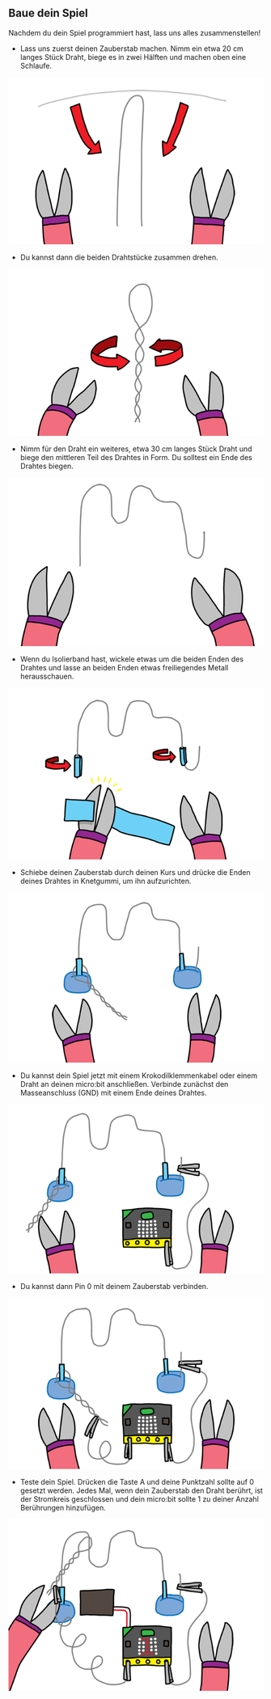 ## Baue dein Spiel

Nachdem du dein Spiel programmiert hast, lass uns alles zusammenstellen!

+ Lass uns zuerst deinen Zauberstab machen. Nimm ein etwa 20 cm langes Stück Draht, biege es in zwei Hälften und machen oben eine Schlaufe.

![Bildschirmfoto](images/frustration-wand-bend.png)

+ Du kannst dann die beiden Drahtstücke zusammen drehen.

![Bildschirmfoto](images/frustration-wand-twist.png)

+ Nimm für den Draht ein weiteres, etwa 30 cm langes Stück Draht und biege den mittleren Teil des Drahtes in Form. Du solltest ein Ende des Drahtes biegen.

![Bildschirmfoto](images/frustration-course-bend.png)

+ Wenn du Isolierband hast, wickele etwas um die beiden Enden des Drahtes und lasse an beiden Enden etwas freiliegendes Metall herausschauen.

![Bildschirmfoto](images/frustration-course-tape.png)

+ Schiebe deinen Zauberstab durch deinen Kurs und drücke die Enden deines Drahtes in Knetgummi, um ihn aufzurichten.

![Bildschirmfoto](images/frustration-course-putty.png)

+ Du kannst dein Spiel jetzt mit einem Krokodilklemmenkabel oder einem Draht an deinen micro:bit anschließen. Verbinde zunächst den Masseanschluss (GND) mit einem Ende deines Drahtes.

![Bildschirmfoto](images/frustration-gnd-connect.png)

+ Du kannst dann Pin 0 mit deinem Zauberstab verbinden.

![Bildschirmfoto](images/frustration-pin0-connect.png)

+ Teste dein Spiel. Drücken die Taste A und deine Punktzahl sollte auf 0 gesetzt werden. Jedes Mal, wenn dein Zauberstab den Draht berührt, ist der Stromkreis geschlossen und dein micro:bit sollte 1 zu deiner Anzahl Berührungen hinzufügen.

![Bildschirmfoto](images/frustration-final.png)